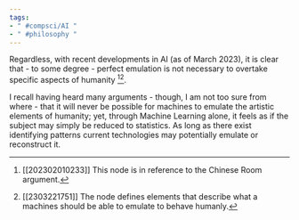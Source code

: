 ```yaml
---
tags:
- " #compsci/AI "
- " #philosophy "
---
```


Regardless, with recent developments in AI (as of March 2023), it is clear that - to some degree - perfect emulation is not necessary to overtake specific aspects of humanity [^1][^2].

I recall having heard many arguments - though, I am not too sure from where - that it will never be possible for machines to emulate the artistic elements of humanity; yet, through Machine Learning alone, it feels as if the subject may simply be reduced to statistics. As long as there exist identifying patterns current technologies may potentially emulate or reconstruct it.

[^1]: [[202302010233]] This node is in reference to the Chinese Room argument.
[^2]: [[2303221751]] The node defines elements that describe what a machines should be able to emulate to behave humanly.  
